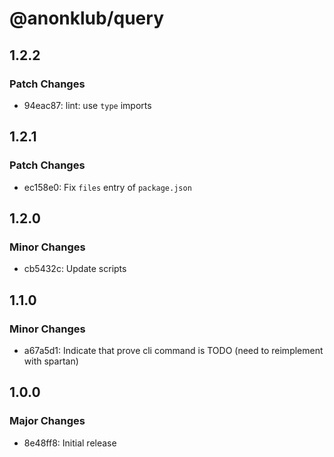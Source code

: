 # @anonklub/query

## 1.2.2

### Patch Changes

- 94eac87: lint: use `type` imports

## 1.2.1

### Patch Changes

- ec158e0: Fix `files` entry of `package.json`

## 1.2.0

### Minor Changes

- cb5432c: Update scripts

## 1.1.0

### Minor Changes

- a67a5d1: Indicate that prove cli command is TODO (need to reimplement with spartan)

## 1.0.0

### Major Changes

- 8e48ff8: Initial release

